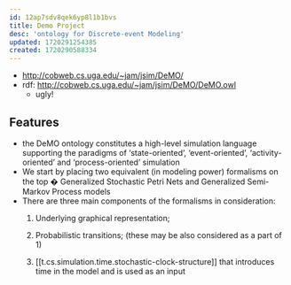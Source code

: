 ```yaml
---
id: 12ap7sdv8qek6yp8l1b1bvs
title: Demo Project
desc: 'ontology for Discrete-event Modeling'
updated: 1720291254385
created: 1720290588334
---
```


- http://cobweb.cs.uga.edu/~jam/jsim/DeMO/
- rdf: http://cobweb.cs.uga.edu/~jam/jsim/DeMO/DeMO.owl
  - ugly!

## Features

- the DeMO ontology constitutes a high-level simulation language supporting the paradigms of ‘state-oriented’, ‘event-oriented’, ‘activity-oriented’ and ‘process-oriented’ simulation
- We start by placing two equivalent (in modeling power) formalisms on the top � Generalized Stochastic Petri Nets and Generalized Semi-Markov Process models
- There are three main components of the formalisms in consideration:
  1. Underlying graphical representation;

  2. Probabilistic transitions; (these may be also considered as a part of 1)

  3. [[t.cs.simulation.time.stochastic-clock-structure]] that introduces time in the model and is used as an input


